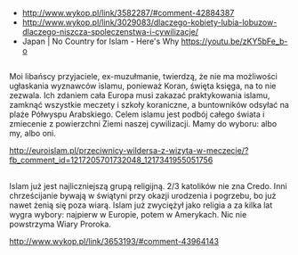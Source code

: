- http://www.wykop.pl/link/3582287/#comment-42884387
- http://www.wykop.pl/link/3029083/dlaczego-kobiety-lubia-lobuzow-dlaczego-niszcza-spoleczenstwa-i-cywilizacje/
- Japan | No Country for Islam - Here's Why https://youtu.be/zKY5bFe_b-o

##

Moi libańscy przyjaciele, ex-muzułmanie, twierdzą, że nie ma możliwości ugłaskania wyznawców islamu, ponieważ Koran, święta księga, na to nie zezwala. Ich zdaniem cała Europa musi zakazać praktykowania islamu, zamknąć wszystkie meczety i szkoły koraniczne, a buntowników odsyłać na plaże Półwyspu Arabskiego. Celem islamu jest podbój całego świata i zmiecenie z powierzchni Ziemi naszej cywilizacji. Mamy do wyboru: albo my, albo oni.

http://euroislam.pl/przeciwnicy-wildersa-z-wizyta-w-meczecie/?fb_comment_id=1217205701732048_1217341955051756

##

Islam już jest najliczniejszą grupą religijną. 2/3 katolików nie zna Credo. Inni chrześcijanie bywają w świątyni przy okazji urodzenia i pogrzebu, bo już nawet żenią się poza wiarą.
Islam już zwyciężył jako religia a za kilka lat wygra wybory: najpierw w Europie, potem w Amerykach. Nic nie powstrzyma Wiary Proroka.

http://www.wykop.pl/link/3653193/#comment-43964143
